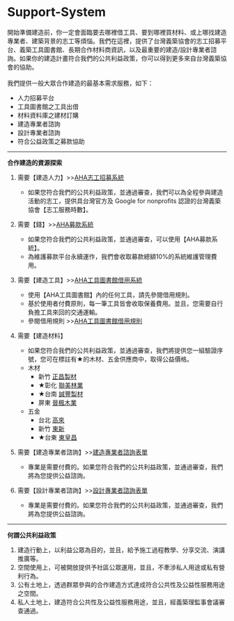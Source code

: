 # Support-System

開始準備建造前，你一定會面臨要去哪裡借工具、要到哪裡買材料、或上哪找建造專業者、建築背景的志工等煩惱。我們在這裡，提供了台灣義築協會的志工招募平台、義築工具圖書館、長期合作材料商資訊，以及最重要的建造/設計專業者諮詢。如果你的建造計畫符合我們的公共利益政策，你可以得到更多來自台灣義築協會的協助。<br>
<br>
我們提供一般大眾合作建造的最基本需求服務，如下：
<br>
 * 人力招募平台<br>
 * 工具圖書館之工具出借<br>
 * 材料資料庫之建材訂購<br>
 * 建造專業者諮詢<br>
 * 設計專業者諮詢<br>
 * 符合公益政策之募款協助<br>

***

**合作建造的資源探索**
1. 需要【建造人力】>>[AHA志工招募系統](https://goo.gl/UtURSX)
    * 如果您符合我們的公共利益政策，並通過審查，我們可以為全程參與建造活動的志工，提供具台灣官方及 Google for nonprofits 認證的台灣義築協會【志工服務時數】。
2. 需要【錢】>>[AHA募款系統](https://goo.gl/MEPqgF)
    * 如果您符合我們的公共利益政策，並通過審查，可以使用【AHA募款系統】。
    * 為維護募款平台永續運作，我們會收取募款總額10%的系統維護管理費用。
3. 需要【建造工具】>>[AHA工具圖書館借用系統](https://goo.gl/CpFDqV)
    * 使用【AHA工具圖書館】內的任何工具，請先參閱借用規則。
    * 基於使用者付費原則，每一筆工具皆會收取保養費用。並且，您需要自行負擔工具來回的交通運輸。
    * 參閱借用規則 >>[AHA工具圖書館借用規則](https://goo.gl/WDwECz)
4. 需要【建造材料】
    * 如果您符合我們的公共利益政策，並通過審查，我們將提供您一組驗證序號，您可在標註有★的木材、五金供應商中，取得公益價格。
    * 木材
        * 新竹 [正昌製材](http://www.wood.jen.com.tw/fengxi/front/bin/home.phtml)
        * ★彰化 [聯美林業](http://www.ufpc.com.tw/)
        * ★台南 [誠豐製材](http://www.housearch.net/to/read?id=808)
        * 屏東 [晉楓木業](http://www.jfg.tw/)
    * 五金
        * 台北 [高來](http://www.cens.com/cens/html/zh/supplier/supplier_home_1869.html)
        * 新竹 [東新](http://www.tsbolt.com.tw/)
        * ★台東 [東皇昌](https://goo.gl/vGchMu)

5. 需要【建造專業者諮詢】>>[建造專業者諮詢表單](https://goo.gl/forms/haxiFcbOoTlK8g7i1)
    * 專業是需要付費的。如果您符合我們的公共利益政策，並通過審查，我們將為您提供公益諮詢。
6. 需要【設計專業者諮詢】>>[設計專業者諮詢表單](https://goo.gl/forms/lB2UiIOwkzYv2Qln1)
    * 專業是需要付費的。如果您符合我們的公共利益政策，並通過審查，我們將為您提供公益諮詢。

***

**何謂公共利益政策**
1. 建造行動上，以利益公眾為目的，並且，給予施工過程教學、分享交流、演講推廣等。
2. 空間使用上，可被開放提供予社區公眾運用，並且，不牽涉私人用途或私有營利行為。
3. 公有土地上，透過群眾參與的合作建造方式達成符合公共性及公益性服務用途之空間。
4. 私人土地上，建造符合公共性及公益性服務用途，並且，經義築理監事會議審查通過。
